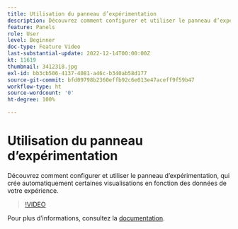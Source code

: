 ```yaml
---
title: Utilisation du panneau d’expérimentation
description: Découvrez comment configurer et utiliser le panneau d’expérimentation, qui crée automatiquement certaines visualisations en fonction des données de votre expérience.
feature: Panels
role: User
level: Beginner
doc-type: Feature Video
last-substantial-update: 2022-12-14T00:00:00Z
kt: 11619
thumbnail: 3412318.jpg
exl-id: bb3cb506-4137-4081-a46c-b340ab58d177
source-git-commit: bfd09798b2360effb92c6e013e47aceff9f59b47
workflow-type: ht
source-wordcount: '0'
ht-degree: 100%

---
```


# Utilisation du panneau d’expérimentation

Découvrez comment configurer et utiliser le panneau d’expérimentation, qui crée automatiquement certaines visualisations en fonction des données de votre expérience.

>[!VIDEO](https://video.tv.adobe.com/v/3412318/?quality=12&learn=on)

Pour plus dʼinformations, consultez la [documentation](https://experienceleague.adobe.com/docs/analytics-platform/using/cja-workspace/panels/experimentation.html?lang=fr).
